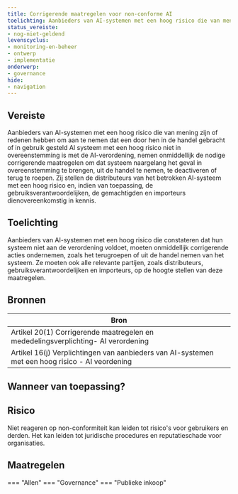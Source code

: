 ```yaml
---
title: Corrigerende maatregelen voor non-conforme AI 
toelichting: Aanbieders van AI-systemen met een hoog risico die van mening zijn of redenen hebben om aan te nemen dat een door hen in de handel gebracht of in gebruik gesteld AI systeem met een hoog risico niet in overeenstemming is met de AI-verordening, nemen onmiddellijk de nodige corrigerende maatregelen om dat systeem naargelang het geval in overeenstemming te brengen, uit de handel te nemen, te deactiveren of terug te roepen. Zij stellen de distributeurs van het betrokken AI-systeem met een hoog risico en, indien van toepassing, de gebruiksverantwoordelijken, de gemachtigden en importeurs dienovereenkomstig in kennis.
status_vereiste:
- nog-niet-geldend
levenscyclus:
- monitoring-en-beheer
- ontwerp
- implementatie
onderwerp:
- governance
hide:
- navigation
---
```


<!-- tags -->
## Vereiste

Aanbieders van AI-systemen met een hoog risico die van mening zijn of redenen hebben om aan te nemen dat een door hen in de handel gebracht of in gebruik gesteld AI systeem met een hoog risico niet in overeenstemming is met de AI-verordening, nemen onmiddellijk de nodige corrigerende maatregelen om dat systeem naargelang het geval in overeenstemming te brengen, uit de handel te nemen, te deactiveren of terug te roepen.
Zij stellen de distributeurs van het betrokken AI-systeem met een hoog risico en, indien van toepassing, de gebruiksverantwoordelijken, de gemachtigden en importeurs dienovereenkomstig in kennis.

## Toelichting

Aanbieders van AI-systemen met een hoog risico die constateren dat hun systeem niet aan de verordening voldoet, moeten onmiddellijk corrigerende acties ondernemen, zoals het terugroepen of uit de handel nemen van het systeem.
Ze moeten ook alle relevante partijen, zoals distributeurs, gebruiksverantwoordelijken en importeurs, op de hoogte stellen van deze maatregelen.

## Bronnen

| Bron                        |
|-----------------------------|
|Artikel 20(1) Corrigerende maatregelen en mededelingsverplichting- AI verordening|
|Artikel 16(j) Verplichtingen van aanbieders van AI-systemen met een hoog risico - AI veordening|

## Wanneer van toepassing?


## Risico

Niet reageren op non-conformiteit kan leiden tot risico's voor gebruikers en derden.
Het kan leiden tot juridische procedures en reputatieschade voor organisaties.


## Maatregelen

=== "Allen"
	<!-- list_maatregelen vereiste/corrigerende_maatregelen_voor_non_conforme_ai -->
=== "Governance"
	<!-- list_maatregelen vereiste/corrigerende_maatregelen_voor_non_conforme_ai onderwerp/governance -->
=== "Publieke inkoop"
	<!-- list_maatregelen vereiste/corrigerende_maatregelen_voor_non_conforme_ai onderwerp/publieke-inkoop -->
